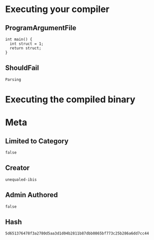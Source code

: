 # Executing your compiler

## ProgramArgumentFile

```
int main() {
  int struct = 1;
  return struct;
}
```

## ShouldFail

```
Parsing
```

# Executing the compiled binary

# Meta

## Limited to Category

```
false
```

## Creator

```
unequaled-ibis
```

## Admin Authored

```
false
```

## Hash

```
5d651376478f3a2780d5aa3d1d04b2811b87dbb0865bf773c25b286a6dd7cc44
```
